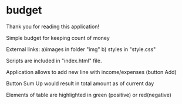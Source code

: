 # budget
Thank you for reading this application!

Simple budget for keeping count of money

External links: 
a)images in folder "img"
b) styles in "style.css"

Scripts are included in "index.html" file.

Application allows to add new line with income/expenses (button Add)

Button Sum Up would result in total amount as of current day

Elements of table are highlighted in green (positive) or red(negative)

